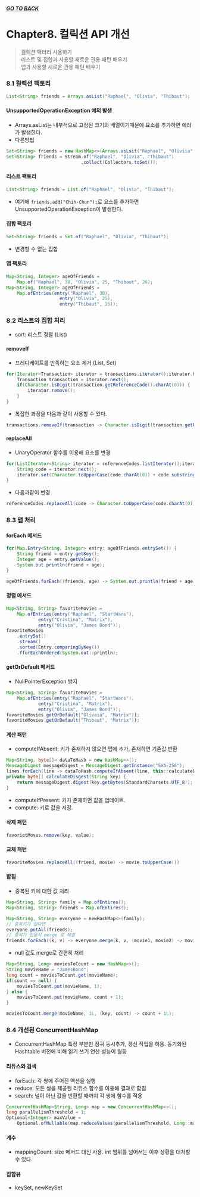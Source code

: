 ##### [GO TO BACK](../README.md)

# Chapter8. 컬릭션 API 개선
> 컬렉션 팩터리 사용하기  
> 리스트 및 집합과 사용할 새로운 관용 패턴 배우기  
> 앱과 사용할 새로운 관용 패턴 배우기  

### 8.1 컬렉션 팩토리
```java
List<String> friends = Arrays.asList("Raphael", "Olivia", "Thibaut");
```

#### UnsupportedOperationException 예외 발생
- Arrays.asList는 내부적으로 고정된 크기의 배열이기때문에 요소를 추가하면 에러가 발생한다.
- 다른방법
```java
Set<String> friends = new HashMap<>(Arrays.asLsit("Raphael", "Oliviia", "Thibaut"));
Set<String> friends = Stream.of("Raphael", "Olivia", "Thibaut")
                            .collect(Collectors.toSet());
```
#### 리스트 팩토리
```java
List<String> friends = List.of("Raphael", "Olivia", "Thibaut");
```
- 여기에 `friends.add("Chih-Chun");`로 요소를 추가하면 UnsupportedOperationException이 발생한다.

#### 집합 팩토리
```java
Set<String> friends = Set.of("Raphael", "Olivia", "Thibaut");
```
- 변경할 수 없는 집합

#### 맵 팩토리
```java
Map<String, Integer> ageOfFriends = 
    Map.of("Raphael", 30, "Olivia", 25, "Thibaut", 26);
Map<String, Integer> ageOfFriends = 
    Map.ofEntries(entry("Raphael", 30),
                    entry("Olivia", 25),
                    entry("Thibaut", 26));
```

### 8.2 리스트와 집합 처리
- sort: 리스트 정렬 (List)
#### removeIf
- 프레디케이트를 만족하는 요소 제거 (List, Set)
```java
for(Iterator<Transaction> iterator = transactions.iterator();iterator.hasNext();) {
    Transaction transaction = iterator.next();
    if(Character.isDigit(transaction.getReferenceCode().charAt(0))) {
        iterator.remove();
    }
}
```
- 복잡한 과정을 다음과 같이 사용할 수 있다.
```java
transactions.removeIf(transaction -> Character.isDigit(transaction.getReferenceCode().charAt(0)))
```
#### replaceAll
- UnaryOperator 함수를 이용해 요소를 변경
```java
for(ListIterator<String> iterator = referenceCodes.listIterator();iterator.hasNext();) {
    String code = iterator.next();
    iterator.set(Character.toUpperCase(code.charAt(0)) + code.substring(1));
}
```
- 다음과같이 변경
```java
referenceCodes.replaceAll(code -> Character.toUpperCase(code.charAt(0)) + code.substring(1));
```

### 8.3 맵 처리
#### forEach 메서드
```java
for(Map.Entry<String, Integer> entry: ageOfFriends.entrySet()) {
    String friend = entry.getKey();
    Integer age = entry.getValue();
    System.out.println(friend + age);
}
```
```java
ageOfFriends.forEach((friends, age) -> System.out.println(friend + age));
```
#### 정렬 메서드
```java
Map<String, String> favoriteMovies = 
    Map.ofEntries(entry("Raphael", "StartWars"), 
            entry("Cristina", "Matrix"), 
            entry("Olivia", "James Bond"));
favoriteMovies
    .entrySet()
    .stream()
    .sorted(Entry.comparingByKey())
    .fforEachOrdered(System.out::println); 
```
#### getOrDefault 메서드
- NullPointerException 방지
```java
Map<String, String> favoriteMovies = 
    Map.ofEntries(entry("Raphael", "StartWars"), 
            entry("Cristina", "Matrix"), 
            entry("Olivia", "James Bond"));
favoriteMovies.getOrDefault("Olivaia", "Matrix"));
favoriteMovies.getOrDefault("Thibaut", "Matrix"));
```
#### 계산 패턴
- computeIfAbsent: 키가 존재하지 않으면 맵에 추가, 존재하면 기존값 반환
```java
Map<String, byte[]> dataToHash = new HashMap<>();
MessageDigest messageDigest = MessageDigest.getInstance("SHA-256");
lines.forEach(line -> dataToHash.computeIfAbsent(line, this::calculateDisgest));
private byte[] calculateDisgest(String key) {
    return messageDigest.digest(key.getBytes(StandardCharsets.UTF_8));
}
```
- computeIfPresent: 키가 존재하면 값을 업데이트.
- compute: 키로 값을 저장.
#### 삭제 패턴
```java
favorietMoves.remove(key, value);
```
#### 교체 패턴
```java
favoriteMovies.replaceAll((friend, movie) -> movie.toUpperCase())
```
#### 합침
- 중복된 키에 대한 값 처리
```java
Map<String, String> family = Map.ofEntires();
Map<String, String> friends = Map.ofEntires();

Map<String, String> everyone = newHashMap<>(family);
// 중복키가 없다면
everyone.putAll(friends);
// 중복기 있을시 merge 로 해결
friends.forEach((k, v) -> everyone.merge(k, v, (movie1, movie2) -> movie1 + " & " + movie)); 
```
- null 값도 merge로 간편히 처리
```java
Map<String, Long> moviesToCount = new HashMap<>();
String movieName = "JamesBond";
long count = moviesToCount.get(movieName);
if(count == null) {
    moviesToCount.put(movieName, 1);
} else {
    moviesToCount.put(movieName, count + 1);
}
```
```java
moviesToCount.merge(movieName, 1L, (key, count) -> count + 1L);
```
### 8.4 개선된 ConcurrentHashMap
- ConcurrentHashMap 특정 부분만 잠궈 동시추가, 갱신 작업을 허용. 동기화된 Hashtable 버전에 비해 읽기 쓰기 연산 성능이 월등
#### 리듀스와 검색
- forEach: 각 쌍에 주어진 액션을 실행
- reduce: 모든 쌍을 제공된 리듀스 함수를 이용해 결과로 합침
- search: 널이 아닌 값을 반환할 때까지 각 쌍에 함수를 적용
```java
ConcurrentHashMap<String, Long> map = new ConcurrentHashMap<>();
long parallelismThreshold = 1;
Optional<Integer> maxValue = 
    Optional.ofNullable(map.reduceValues(parallelismThreshold, Long::max));
```
#### 계수
- mappingCount: size 메서드 대신 사용. int 범위를 넘어서는 이후 상황을 대처할 수 있다.
#### 집합뷰
- keySet, newKeySet
